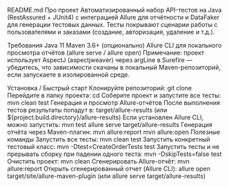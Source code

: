 README.md
Про проект
Автоматизированный набор API-тестов на Java (RestAssured + JUnit4) с интеграцией Allure для отчётности и DataFaker для генерации тестовых данных. Тесты покрывают сценарии работы с пользователями и заказами (создание, авторизация, удаление и т.д.).

Требования
Java 11
Maven 3.6+
(опционально) Allure CLI для локального просмотра отчётов (allure serve / allure open)
Примечание: проект использует AspectJ (aspectjweaver) через argLine в Surefire — убедитесь, что зависимости скачаны в локальный Maven-репозиторий, если запускаете в изолированной среде.

Установка / Быстрый старт
 Клонируйте репозиторий:
git clone
 Перейдите в папку проекта:
cd
 Соберите проект и запустите все тесты:
mvn clean test
Генерация и просмотр Allure-отчётов
 После выполнения тестов результаты попадут в:
target/allure-results (или ${project.build.directory}/allure-results)
 Если установлен Allure CLI, можно запустить:
mvn test
allure serve target/allure-results
 Генерация отчёта через Maven-плагин:
mvn allure:report
mvn allure:open
Полезные команды
Запустить все тесты:
mvn clean test
Запустить конкретный тестовый класс:
mvn -Dtest=CreateOrderTests test
Запустить тесты и не прерывать сборку при падении одного теста:
mvn -DskipTests=false test
Очистить проект:
mvn clean
Сгенерировать Allure-отчёт:
mvn allure:report
Открыть сгенерированный отчет (Allure CLI):
allure open target/site/allure-maven-plugin (или allure serve target/allure-results)
